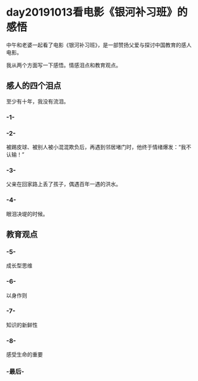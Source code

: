# day20191013看电影《银河补习班》的感悟

中午和老婆一起看了电影《银河补习班》，是一部赞扬父爱与探讨中国教育的感人电影。

我从两个方面写一下感悟。情感泪点和教育观点。

## 感人的四个泪点

至少有十年，我没有流泪。

### -1- 



### -2-

被踢皮球、被别人被小混混欺负后，再遇到邻居堵门时，他终于情绪爆发：“我不认输！”

### -3-

父亲在回家路上丢了孩子，偶遇百年一遇的洪水。

### -4-

眼泪决堤的时候。

## 教育观点

### -5-

成长型思维

### -6-

以身作则

### -7-

知识的新鲜性

### -8-


感受生命的重要

### -最后-










